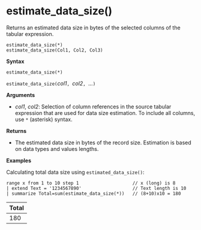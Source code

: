 # estimate_data_size()

Returns an estimated data size in bytes of the selected columns of the tabular expression.

<!-- csl -->
```
estimate_data_size(*)
estimate_data_size(Col1, Col2, Col3)
```

**Syntax**

`estimate_data_size(*)`

`estimate_data_size(`*col1*`, `*col2*`, `...`)`

**Arguments**

* *col1*, *col2*: Selection of column references in the source tabular expression that are used for data size estimation. To include all columns, use `*` (asterisk) syntax.

**Returns**

* The estimated data size  in bytes of the record size. Estimation is based on data types and values lengths.

**Examples**

Calculating total data size using `estimated_data_size()`:

<!-- csl: https://help.kusto.windows.net/Samples -->
```
range x from 1 to 10 step 1                    // x (long) is 8 
| extend Text = '1234567890'                   // Text length is 10  
| summarize Total=sum(estimate_data_size(*))   // (8+10)x10 = 180
```

|Total|
|---|
|180|
